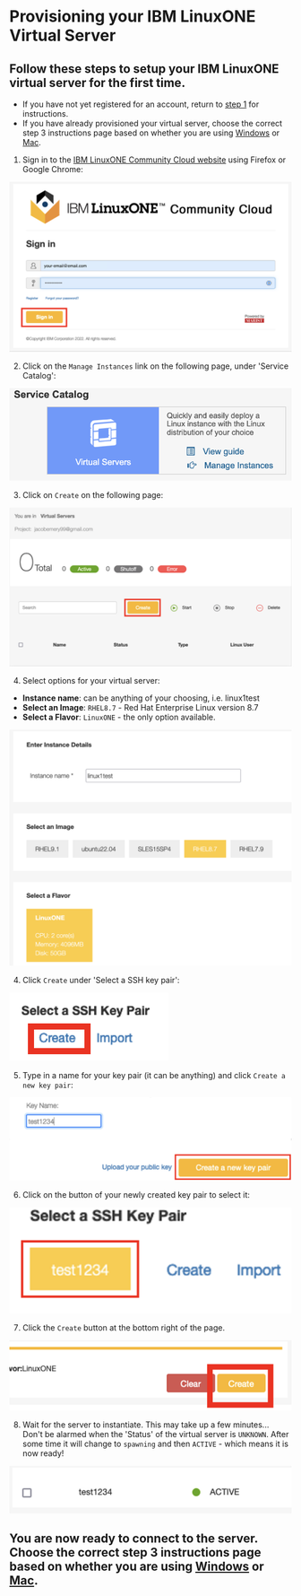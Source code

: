 # Provisioning your IBM LinuxONE Virtual Server
## Follow these steps to setup your IBM LinuxONE virtual server for the first time.
* If you have not yet registered for an account, return to [step 1](./1_register.md) for instructions. 
* If you have already provisioned your virtual server, choose the correct step 3 instructions page based on whether you are using [Windows](./3_windows_connect.md) or [Mac](./3_mac_connect.md).

1) Sign in to the [IBM LinuxONE Community Cloud website](https://linuxone.cloud.marist.edu/#/login) using Firefox or Google Chrome: 

![sign-in](../images/sign-in.png)

2) Click on the `Manage Instances` link on the following page, under 'Service Catalog':

![manage-instances](../images/manage-instances.png)

3) Click on `Create` on the following page:

![create](../images/create.png)

4) Select options for your virtual server:
* <b>Instance name</b>: can be anything of your choosing, i.e. linux1test
* <b>Select an Image</b>: `RHEL8.7` - Red Hat Enterprise Linux version 8.7
* <b>Select a Flavor</b>: `LinuxONE` - the only option available.

![server-info](../images/server-info.png)

4) Click `Create` under 'Select a SSH key pair':

![create-key](../images/create-key.png) 

5) Type in a name for your key pair (it can be anything) and click `Create a new key pair`:

![create-key-name](../images/create-key-name.png) 

6) Click on the button of your newly created key pair to select it:

![select-key](../images/select-key.png)

7) Click the `Create` button at the bottom right of the page.

![create-server](../images/create-server.png)

8) Wait for the server to instantiate. This may take up a few minutes... \
Don't be alarmed when the 'Status' of the virtual server is `UNKNOWN`. After some time it will change to `spawning` and then `ACTIVE` - which means it is now ready!

![server-active](../images/server-active.png)

## You are now ready to connect to the server. Choose the correct step 3 instructions page based on whether you are using [Windows](./3_windows_connect.md) or [Mac](./3_mac_connect.md).
